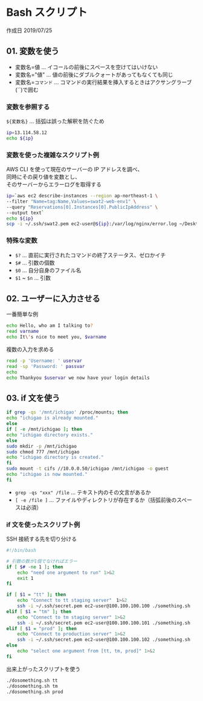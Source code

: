 # Bash スクリプト

作成日 2019/07/25

## 01. 変数を使う

- 変数名=値 ... イコールの前後にスペースを空けてはいけない
- 変数名="値" ... 値の前後にダブルクォートがあってもなくても同じ
- 変数名=`コマンド` ... コマンドの実行結果を挿入するときはアクサングラーブ(``)で囲む

### 変数を参照する

`${変数名}` ... 括弧は誤った解釈を防ぐため

```bash
ip=13.114.58.12
echo ${ip}
```

### 変数を使った複雑なスクリプト例

AWS CLI を使って現在のサーバーの IP アドレスを調べ、\
同時にその戻り値を変数とし、\
そのサーバーからエラーログを取得する

```bash
ip=`aws ec2 describe-instances --region ap-northeast-1 \
--filter "Name=tag:Name,Values=swat2-web-env1" \
--query "Reservations[0].Instances[0].PublicIpAddress" \
--output text`
echo ${ip}
scp -i ~/.ssh/swat2.pem ec2-user@${ip}:/var/log/nginx/error.log ~/Desktop
```

### 特殊な変数

- `$?` ... 直前に実行されたコマンドの終了ステータス、ゼロかイチ
- `$#` ... 引数の個数
- `$0` ... 自分自身のファイル名
- `$1` ~ `$n` ... 引数

## 02. ユーザーに入力させる

一番簡単な例

```bash
echo Hello, who am I talking to?
read varname
echo It\'s nice to meet you, $varname
```

複数の入力を求める

```bash
read -p 'Username: ' uservar
read -sp 'Password: ' passvar
echo
echo Thankyou $uservar we now have your login details
```

## 03. if 文を使う

```bash
if grep -qs '/mnt/ichigao' /proc/mounts; then
echo "ichigao is already mounted."
else
if [ -e /mnt/ichigao ]; then
echo "ichigao directory exists."
else
sudo mkdir -p /mnt/ichigao
sudo chmod 777 /mnt/ichigao
echo "ichigao directory is created."
fi
sudo mount -t cifs //10.0.0.50/ichigao /mnt/ichigao -o guest
echo "ichigao is now mounted."
fi
```

- `grep -qs "xxx" /file` ... テキスト内のその文言があるか
- `[ -e /file ]` ... ファイルやディレクトリが存在するか（括弧前後のスペースは必須）

### if 文を使ったスクリプト例

SSH 接続する先を切り分ける

```bash
#!/bin/bash

# 引数の数が1個でなければエラー
if [ $# -ne 1 ]; then
    echo "need one argument to run" 1>&2
    exit 1
fi

if [ $1 = "tt" ]; then
    echo "Connect to tt staging server"　1>&2
    ssh -i ~/.ssh/secret.pem ec2-user@100.100.100.100 ./something.sh
elif [ $1 = "tm" ]; then
    echo "Connect to tm staging server" 1>&2
    ssh -i ~/.ssh/secret.pem ec2-user@100.100.100.101 ./something.sh
elif [ $1 = "prod" ]; then
    echo "Connect to production server" 1>&2
    ssh -i ~/.ssh/secret.pem ec2-user@100.100.100.102 ./something.sh
else
    echo "select one argument from [tt, tm, prod]" 1>&2
fi
```

出来上がったスクリプトを使う

```bash
./dosomething.sh tt
./dosomething.sh tm
./dosomething.sh prod
```
